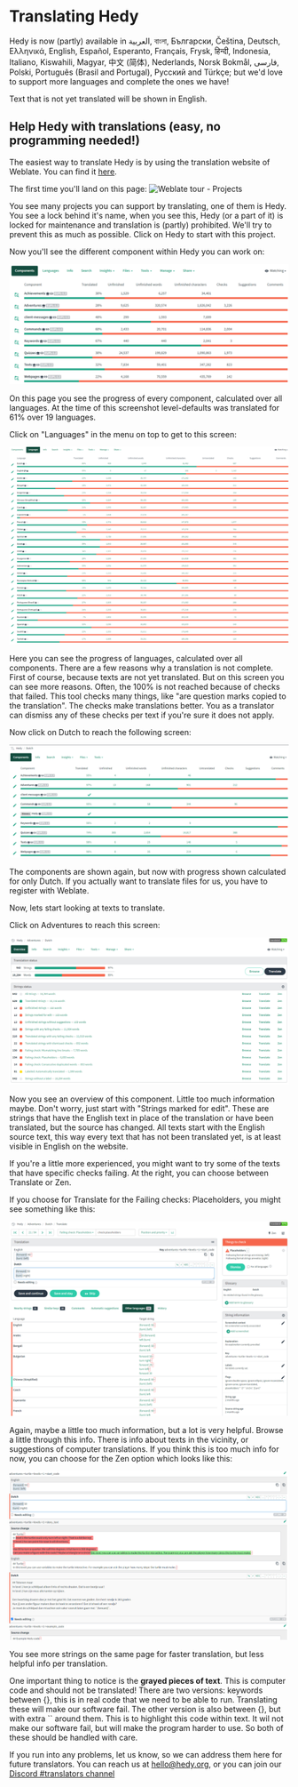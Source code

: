 Translating Hedy
================

Hedy is now (partly) available in العربية, বাংলা, Български, Čeština, Deutsch, Ελληνικά, English, Español, Esperanto, Français, Frysk, हिन्दी, Indonesia, Italiano, Kiswahili, Magyar, 中文 (简体), Nederlands, Norsk Bokmål, فارسی, Polski, Português (Brasil and Portugal), Русский and Türkçe; but we'd love to support more languages and complete the ones we have!

Text that is not yet translated will be shown in English.

Help Hedy with translations (easy, no programming needed!)
----------------------------------------------------------

The easiest way to translate Hedy is by using the translation website of Weblate. You can find it [here](https://hosted.weblate.org/projects/hedy).

The first time you'll land on this page:
![Weblate tour - Projects](https://user-images.githubusercontent.com/28646458/156936569-9b8e2213-2789-4920-b746-0da22629dadc.jpg)

You see many projects you can support by translating, one of them is Hedy. You see a lock behind it's name, when you see this, Hedy (or a part of it) is locked for maintenance and translation is (partly) prohibited. We'll try to prevent this as much as possible.
Click on Hedy to start with this project.

Now you'll see the different component within Hedy you can work on:

![](1652368824875.png)

On this page you see the progress of every component, calculated over all languages. At the time of this screenshot level-defaults was translated for 61% over 19 languages.

Click on "Languages" in the menu on top to get to this screen:

![](1652368938016.png)

Here you can see the progress of languages, calculated over all components. There are a few reasons why a translation is not complete. First of course, because texts are not yet translated. But on this screen you can see more reasons. Often, the 100% is not reached because of checks that failed. This tool checks many things, like "are question marks copied to the translation". The checks make translations better. You as a translator can dismiss any of these checks per text if you're sure it does not apply.

Now click on Dutch to reach the following screen:

![](1652369040371.png)

The components are shown again, but now with progress shown calculated for only Dutch. If you actually want to translate files for us, you have to register with Weblate.

Now, lets start looking at texts to translate.

Click on Adventures to reach this screen:

![](1652369170523.png)

Now you see an overview of this component. Little too much information maybe. Don't worry, just start with "Strings marked for edit". These are strings that have the English text in place of the translation or have been translated, but the source has changed. All texts start with the English source text, this way every text that has not been translated yet, is at least visible in English on the website.

If you're a little more experienced, you might want to try some of the texts that have specific checks failing.
At the right, you can choose between Translate or Zen.

If you choose for Translate for the Failing checks: Placeholders, you might see something like this:

![](1652370304289.png)

Again, maybe a little too much information, but a lot is very helpful. Browse a little through this info. There is info about texts in the vicinity, or suggestions of computer translations. If you think this is too much info for now, you can choose for the Zen option which looks like this:

![](1652370483598.png)

You see more strings on the same page for faster translation, but less helpful info per translation.

One important thing to notice is the **grayed pieces of text**. This is computer code and should not be translated! There are two versions: keywords between {}, this is in real code that we need to be able to run. Translating these will make our software fail. The other version is also between {}, but with extra `` around them. This is to highlight this code within text. It wil not make our software fail, but will make the program harder to use. So both of these should be handled with care.

If you run into any problems, let us know, so we can address them here for future translators. You can reach us at [hello@hedy.org](mailto:hello@hedy.org), or you can join our [Discord #translators channel](https://discord.gg/N7XXDtcNRY)

